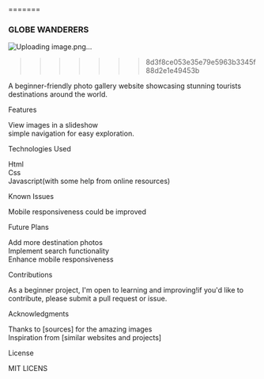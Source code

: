 
=======
### GLOBE WANDERERS
![Uploading image.png…]()



>>>>>>> 8d3f8ce053e35e79e5963b3345f88d2e1e49453b
  <p> A beginner-friendly photo gallery website showcasing stunning tourists destinations around the world.<br></p>
   Features <br>
             <p> View images in a slideshow <br>
                simple navigation for easy exploration.<br></p>
    Technologies Used<br>
            <p>Html<br>
             Css<br>
             Javascript(with some help from online resources)<br></p>
      Known Issues<br>
            <p> Mobile responsiveness could be improved<br><p>
      Future Plans<br>
           <p> Add more destination photos<br>
               Implement search functionality<br>
               Enhance mobile responsiveness<br><p>
      Contributions <br>
            <p> As a beginner project, I'm open to learning and improving!if you'd like to contribute, please submit a pull request or issue.<br><p>
      Acknowledgments <br>
            <p> Thanks to [sources] for the amazing images<br>
               Inspiration from [similar websites and projects]<br><p>
      License <br>
           <p> MIT LICENS <p>
         

